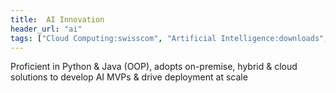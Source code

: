 ```yaml
---
title:  AI Innovation
header_url: "ai"
tags: ["Cloud Computing:swisscom", "Artificial Intelligence:downloads", "Machine Learning", "Data Science"]
---
```


Proficient in Python & Java (OOP), adopts on-premise, hybrid & cloud solutions to develop AI MVPs & drive deployment at scale
